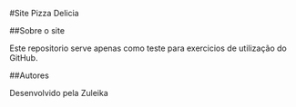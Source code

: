 #Site Pizza Delicia

##Sobre o site

Este repositorio serve apenas como teste para exercicios de 
utilização do GitHub.

##Autores

Desenvolvido pela Zuleika